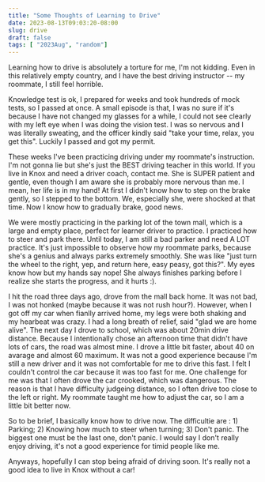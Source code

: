 ```yaml
---
title: "Some Thoughts of Learning to Drive"
date: 2023-08-13T09:03:20-08:00
slug: drive
draft: false
tags: [ "2023Aug", "random"]
---
```


Learning how to drive is absolutely a torture for me, I'm not kidding. Even in this relatively empty country, and I have the best driving instructor -- my roommate, I still feel horrible. 

Knowledge test is ok, I prepared for weeks and took hundreds of mock tests, so I passed at once. A small episode is that, I was no sure if it's because I have not changed my glasses for a while, I could not see clearly with my left eye when I was doing the vision test. I was so nervous and I was literally sweating, and the officer kindly said "take your time, relax, you get this". Luckily I passed and got my permit.

These weeks I've been practicing driving under my roommate's instruction. I'm not gonna lie but she's just the BEST driving teacher in this world. If you live in Knox and need a driver coach, contact me. She is SUPER patient and gentle, even though I am aware she is probably more nervous than me. I mean, her life is in my hand! At first I didn't know how to step on the brake gently, so I stepped to the bottom. We, especially she, were shocked at that time. Now I know how to gradually brake, good news. 

We were mostly practicing in the parking lot of the town mall, which is a large and empty place, perfect for learner driver to practice. I practiced how to steer and park there. Until today, I am still a bad parker and need A LOT practice. It's just impossible to observe how my roommate parks, because she's a genius and always parks extremely smoothly. She was like "just turn the wheel to the right, yep, and return here, easy peasy, got this?". My eyes know how but my hands say nope! She always finishes parking before I realize she starts the progress, and it hurts :).

I hit the road three days ago, drove from the mall back home. It was not bad, I was not honked (maybe because it was not rush hour?). However, when I got off my car when fianlly arrived home, my legs were both shaking and my hearbeat was crazy. I had a long breath of relief, said "glad we are home alive".  The next day I drove to school, which was about 20min drive distance. Because I intentionally chose an afternoon time that didn't have lots of cars, the road was almost mine. I drove a little bit faster, about 40 on avarage and almost 60 maximum. It was not a good experience because I'm still a new driver and it was not comfortable for me to drive this fast. I felt I couldn't control the car because it was too fast for me. One challenge for me was that I often drove the car crooked, which was dangerous. The reason is that I have difficulty judgeing distance, so I often drive too close to the left or right. My roommate taught me how to adjust the car, so I am a little bit better now. 

So to be brief, I basically know how to drive now. The difficultie are : 1) Parking; 2) Knowing how much to steer when turning; 3) Don't panic. The biggest one must be the last one, don't panic. I would say I don't really enjoy driving, it's not a good experience for timid people like me. 

Anyways, hopefully I can stop being afraid of driving soon. It's really not a good idea to live in Knox without a car!